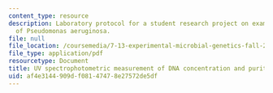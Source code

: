```yaml
---
content_type: resource
description: Laboratory protocol for a student research project on examining the biology
  of Pseudomonas aeruginosa.
file: null
file_location: /coursemedia/7-13-experimental-microbial-genetics-fall-2008/af4e3144909df08147478e27572de5df_MIT7_13f08_lab21_Protocol_Spectrophotometric.pdf
file_type: application/pdf
resourcetype: Document
title: UV spectrophotometric measurement of DNA concentration and purity
uid: af4e3144-909d-f081-4747-8e27572de5df
---
```


